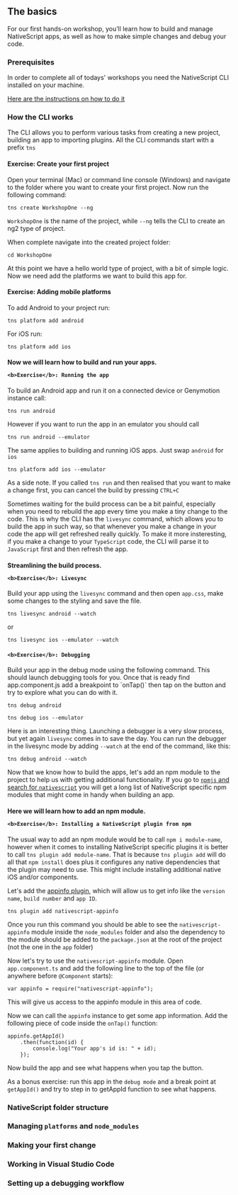 ## The basics

For our first hands-on workshop, you’ll learn how to build and manage NativeScript apps, as well as how to make simple changes and debug your code.



### Prerequisites
In order to complete all of todays' workshops you need the NativeScript CLI installed on your machine.

[Here are the instructions on how to do it](https://docs.nativescript.org/start/quick-setup)


### How the CLI works
The CLI allows you to perform various tasks from creating a new project, building an app to importing plugins.
All the CLI commands start with a prefix `tns`

<h4 class="exercise-start">
    <b>Exercise</b>: Create your first project
</h4>

Open your terminal (Mac) or command line console (Windows) and navigate to the folder where you want to create your first project. Now run the following command:

```
tns create WorkshopOne --ng
```

`WorkshopOne` is the name of the project, while `--ng` tells the CLI to create an ng2 type of project.

When complete navigate into the created project folder:

```
cd WorkshopOne
```

<div class="exercise-end"></div>


At this point we have a hello world type of project, with a bit of simple logic.
Now we need add the platforms we want to build this app for.

<h4 class="exercise-start">
    <b>Exercise</b>: Adding mobile platforms
</h4>

To add Android to your project run:

```
tns platform add android
```

For iOS run:

```
tns platform add ios
```

<div class="exercise-end"></div>


<h4 class="exercise-start">

Now we will learn how to build and run your apps.

    <b>Exercise</b>: Running the app
</h4>

To build an Android app and run it on a connected device or Genymotion instance call: 

```
tns run android
```

However if you want to run the app in an emulator you should call

```
tns run android --emulator
```

The same applies to building and running iOS apps. Just swap `android` for `ios`

```
tns platform add ios --emulator
```

As a side note. If you called `tns run` and then realised that you want to make a change first, you can cancel the build by pressing `CTRL+C`

<div class="exercise-end"></div>


Sometimes waiting for the build process can be a bit painful, especially when you need to rebuild the app every time you make a tiny change to the code.
This is why the CLI has the `livesync` command, which allows you to build the app in such way, so that whenever you make a change in your code the app will get refreshed really quickly.
To make it more insteresting, if you make a change to your `TypeScript` code, the CLI will parse it to `JavaScript` first and then refresh the app.

<h4 class="exercise-start">

Streamlining the build process.

    <b>Exercise</b>: Livesync
</h4>

Build your app using the `livesync` command and then open `app.css`, make some changes to the styling and save the file.
```
tns livesync android --watch
```

or 

```
tns livesync ios --emulator --watch
```

<div class="exercise-end"></div>


<h4 class="exercise-start">

    <b>Exercise</b>: Debugging
</h4>
Build your app in the debug mode using the following command.
This should launch debugging tools for you. Once that is ready find app.component.js add a breakpoint to `onTap()` then tap on the button and try to explore what you can do with it.

```
tns debug android
```

```
tns debug ios --emulator
```

Here is an interesting thing. Launching a debugger is a very slow process, but yet again `livesync` comes in to save the day.
You can run the debugger in the livesync mode by adding `--watch` at the end of the command, like this:

```
tns debug android --watch
```

<div class="exercise-end"></div>


Now that we know how to build the apps, let's add an npm module to the project to help us with getting additional functionality.
If you go to [`npmjs` and search for `nativescript`](https://www.npmjs.com/search?q=nativescript) you will get a long list of NativeScript specific npm modules that might come in handy when building an app.

<h4 class="exercise-start">
Here we will learn how to add an npm module.

    <b>Exercise</b>: Installing a NativeScript plugin from npm
</h4>

The usual way to add an npm module would be to call `npm i module-name`, however when it comes to installing NativeScript specific plugins it is better to call `tns plugin add module-name`. That is because `tns plugin add` will do all that `npm install` does plus it configures any native dependencies that the plugin may need to use. This might include installing additional native iOS and/or components.


Let's add the [appinfo plugin](https://www.npmjs.com/package/nativescript-appinfo), which will allow us to get info like the `version name`, `build number` and `app ID`.

```
tns plugin add nativescript-appinfo
```

Once you run this command you should be able to see the `nativescript-appinfo` module inside the `node_modules` folder and also the dependency to the module should be added to the `package.json` at the root of the project (not the one in the `app` folder)


Now let's try to use the `nativescript-appinfo` module.
Open `app.component.ts` and add the following line to the top of the file (or anywhere before `@Component` starts):

```
var appinfo = require("nativescript-appinfo");
```

This will give us access to the appinfo module in this area of code.

Now we can call the `appinfo` instance to get some app information. Add the following piece of code inside the `onTap()` function:

```
appinfo.getAppId()
    .then(function(id) {
        console.log("Your app's id is: " + id);
    });
```

Now build the app and see what happens when you tap the button.

As a bonus exercise: run this app in the `debug mode` and a break point at `getAppId()` and try to step in to getAppId function to see what happens.

<div class="exercise-end"></div>

### NativeScript folder structure

### Managing `platforms` and `node_modules`

### Making your first change

### Working in Visual Studio Code

### Setting up a debugging workflow
